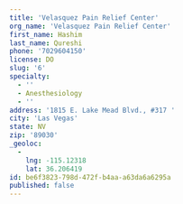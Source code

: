 ```yaml
---
title: 'Velasquez Pain Relief Center'
org_name: 'Velasquez Pain Relief Center'
first_name: Hashim
last_name: Qureshi
phone: '7029604150'
license: DO
slug: '6'
specialty:
  - ''
  - Anesthesiology
  - ''
address: '1815 E. Lake Mead Blvd., #317 '
city: 'Las Vegas'
state: NV
zip: '89030'
_geoloc:
  -
    lng: -115.12318
    lat: 36.206419
id: be6f3823-798d-472f-b4aa-a63da6a6295a
published: false
---
```

